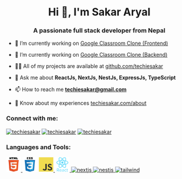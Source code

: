 <h1 align="center">Hi 👋, I'm Sakar Aryal</h1>
<h3 align="center">A passionate full stack developer from Nepal</h3>

- 🔭 I’m currently working on [Google Classroom Clone (Frontend)]([https://tailcentral.com](https://github.com/techiesakar/classroom-frontend))
- 🔭 I’m currently working on [Google Classroom Clone (Backend)]([https://tailcentral.com](https://github.com/techiesakar/classroom-backend))

- 👨‍💻 All of my projects are available at [github.com/techiesakar](https://github.com/techiesakar)

- 💬 Ask me about **ReactJs, NextJs, NestJs, ExpressJs, TypeScript**

- 📫 How to reach me **techiesakar@gmail.com**

- 📄 Know about my experiences [techiesakar.com/about](https://techiesakar.com/about)

<h3 align="left">Connect with me:</h3>
<p align="left">
<a href="https://twitter.com/techiesakar" target="blank"><img align="center" src="https://raw.githubusercontent.com/rahuldkjain/github-profile-readme-generator/master/src/images/icons/Social/twitter.svg" alt="techiesakar" height="30" width="40" /></a>
<a href="https://fb.com/techiesakar" target="blank"><img align="center" src="https://raw.githubusercontent.com/rahuldkjain/github-profile-readme-generator/master/src/images/icons/Social/facebook.svg" alt="techiesakar" height="30" width="40" /></a>
<a href="https://instagram.com/techiesakar" target="blank"><img align="center" src="https://raw.githubusercontent.com/rahuldkjain/github-profile-readme-generator/master/src/images/icons/Social/instagram.svg" alt="techiesakar" height="30" width="40" /></a>
</p>

<h3 align="left">Languages and Tools:</h3>
<p align="left"> 
  <a href="https://www.w3.org/html/" target="_blank" rel="noreferrer"> <img src="https://raw.githubusercontent.com/devicons/devicon/master/icons/html5/html5-original-wordmark.svg" alt="html5" width="40" height="40"/> </a> <a href="https://www.w3schools.com/css/" target="_blank" rel="noreferrer"> <img src="https://raw.githubusercontent.com/devicons/devicon/master/icons/css3/css3-original-wordmark.svg" alt="css3" width="40" height="40"/></a>  <a href="https://developer.mozilla.org/en-US/docs/Web/JavaScript" target="_blank" rel="noreferrer"> <img src="https://raw.githubusercontent.com/devicons/devicon/master/icons/javascript/javascript-original.svg" alt="javascript" width="40" height="40"/> </a> 
<a href="https://reactjs.org/" target="_blank" rel="noreferrer"> <img src="https://raw.githubusercontent.com/devicons/devicon/master/icons/react/react-original-wordmark.svg" alt="react" width="40" height="40"/> </a> 
  <a href="https://nextjs.org/" target="_blank" rel="noreferrer"> <img src="https://upload.vectorlogo.zone/logos/nextjs/images/abcffb25-b56d-475f-9c82-26818776dc33.svg" alt="nextjs" width="40" height="40"/> </a> 
    <a href="https://nestjs.com/" target="_blank" rel="noreferrer"> <img src="https://www.vectorlogo.zone/logos/nestjs/nestjs-icon.svg" alt="nestjs" width="40" height="40"/> </a> 
<a href="https://tailwindcss.com/" target="_blank" rel="noreferrer"> <img src="https://www.vectorlogo.zone/logos/tailwindcss/tailwindcss-icon.svg" alt="tailwind" width="40" height="40"/> </a> </p>
